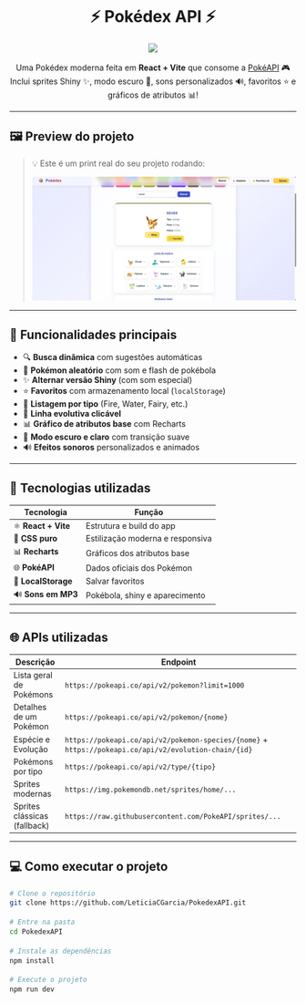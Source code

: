 <h1 align="center">⚡ Pokédex API ⚡</h1>

<p align="center">
  <img src="https://img.pokemondb.net/sprites/items/poke-ball.png" width="70" />
</p>

<p align="center">
  Uma Pokédex moderna feita em <b>React + Vite</b> que consome a <a href="https://pokeapi.co/">PokéAPI</a> 🎮<br>
  Inclui sprites Shiny ✨, modo escuro 🌙, sons personalizados 🔊, favoritos ⭐ e gráficos de atributos 📊!
</p>

---

## 🖼️ Preview do projeto

> 💡 Este é um print real do seu projeto rodando:
>
> ![Preview da Pokédex](./src/assets/print.jpeg)

---

## 🚀 Funcionalidades principais

- 🔍 **Busca dinâmica** com sugestões automáticas  
- 🎲 **Pokémon aleatório** com som e flash de pokébola  
- ✨ **Alternar versão Shiny** (com som especial)  
- ⭐ **Favoritos** com armazenamento local (`localStorage`)  
- 🌈 **Listagem por tipo** (Fire, Water, Fairy, etc.)  
- 🧬 **Linha evolutiva clicável**  
- 📊 **Gráfico de atributos base** com Recharts  
- 🌙 **Modo escuro e claro** com transição suave  
- 🔊 **Efeitos sonoros** personalizados e animados  

---

## 🧠 Tecnologias utilizadas

| Tecnologia | Função |
|-------------|---------|
| ⚛️ **React + Vite** | Estrutura e build do app |
| 🎨 **CSS puro** | Estilização moderna e responsiva |
| 📊 **Recharts** | Gráficos dos atributos base |
| 🌐 **PokéAPI** | Dados oficiais dos Pokémon |
| 💾 **LocalStorage** | Salvar favoritos |
| 🔊 **Sons em MP3** | Pokébola, shiny e aparecimento |

---

## 🌐 APIs utilizadas

| Descrição | Endpoint |
|------------|-----------|
| Lista geral de Pokémons | `https://pokeapi.co/api/v2/pokemon?limit=1000` |
| Detalhes de um Pokémon | `https://pokeapi.co/api/v2/pokemon/{nome}` |
| Espécie e Evolução | `https://pokeapi.co/api/v2/pokemon-species/{nome}` + `https://pokeapi.co/api/v2/evolution-chain/{id}` |
| Pokémons por tipo | `https://pokeapi.co/api/v2/type/{tipo}` |
| Sprites modernas | `https://img.pokemondb.net/sprites/home/...` |
| Sprites clássicas (fallback) | `https://raw.githubusercontent.com/PokeAPI/sprites/...` |

---

## 💻 Como executar o projeto

```bash
# Clone o repositório
git clone https://github.com/LeticiaCGarcia/PokedexAPI.git

# Entre na pasta
cd PokedexAPI

# Instale as dependências
npm install

# Execute o projeto
npm run dev
